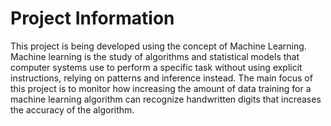 # Project Information

This project is being developed using the concept of Machine Learning. Machine learning is the study of algorithms and statistical models that computer systems use to perform a specific task without using explicit instructions, relying on patterns and inference instead. The main focus of this project is to monitor how increasing the amount of data training for a machine learning algorithm can recognize handwritten digits that increases the accuracy of the algorithm. 
